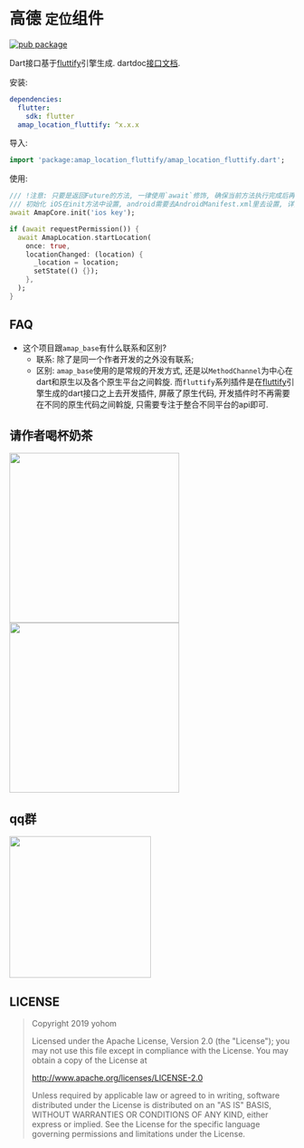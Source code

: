 # 高德 `定位`组件

[![pub package](https://img.shields.io/pub/v/amap_location_fluttify.svg)](https://pub.Flutter-io.cn/packages/amap_location_fluttify)

Dart接口基于[fluttify](https://github.com/yohom/fluttify-core-example)引擎生成. dartdoc[接口文档](https://pub.flutter-io.cn/documentation/amap_location_fluttify/latest/).

安装: 
```yaml
dependencies:
  flutter:
    sdk: flutter
  amap_location_fluttify: ^x.x.x
```

导入:
```dart
import 'package:amap_location_fluttify/amap_location_fluttify.dart';
```

使用:
```dart 
/// !注意: 只要是返回Future的方法, 一律使用`await`修饰, 确保当前方法执行完成后再执行下一行, 在不能使用`await`修饰的环境下, 在`then`方法中执行下一步.
/// 初始化 iOS在init方法中设置, android需要去AndroidManifest.xml里去设置, 详见 https://lbs.amap.com/api/android-sdk/gettingstarted
await AmapCore.init('ios key');

if (await requestPermission()) {
  await AmapLocation.startLocation(
    once: true,
    locationChanged: (location) {
      _location = location;
      setState(() {});
    },
  );
}
```

## FAQ
- 这个项目跟`amap_base`有什么联系和区别?
    - 联系: 除了是同一个作者开发的之外没有联系; 
    - 区别: `amap_base`使用的是常规的开发方式, 还是以`MethodChannel`为中心在dart和原生以及各个原生平台之间斡旋. 而`fluttify`系列插件是在[fluttify](https://github.com/fluttify-project/fluttify-core-example)引擎生成的dart接口之上去开发插件, 屏蔽了原生代码, 开发插件时不再需要在不同的原生代码之间斡旋, 只需要专注于整合不同平台的api即可.

## 请作者喝杯奶茶
<img src="https://github.com/fluttify-project/fluttify-core-example/blob/develop/other/1557492318.jpg?raw=true" height="300">  <img src="https://github.com/fluttify-project/fluttify-core-example/blob/develop/other/WechatIMG111.jpeg?raw=true" height="300">

## qq群
<img src="https://github.com/fluttify-project/fluttify-core-example/blob/develop/other/QQ%E7%BE%A4.png?raw=true" height="250">

## LICENSE
> Copyright 2019 yohom
>   
> Licensed under the Apache License, Version 2.0 (the "License");
  you may not use this file except in compliance with the License.
  You may obtain a copy of the License at
>
>    http://www.apache.org/licenses/LICENSE-2.0
> 
>  Unless required by applicable law or agreed to in writing, software
>  distributed under the License is distributed on an "AS IS" BASIS,
>  WITHOUT WARRANTIES OR CONDITIONS OF ANY KIND, either express or implied.
>  See the License for the specific language governing permissions and
>  limitations under the License.